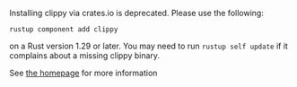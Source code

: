 Installing clippy via crates.io is deprecated. Please use the following:

```terminal
rustup component add clippy
```

on a Rust version 1.29 or later. You may need to run `rustup self update` if it complains about a missing clippy binary.

See [the homepage](https://github.com/rust-lang/rust-clippy/#clippy) for more information
